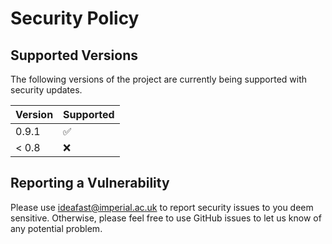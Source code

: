 # Security Policy

## Supported Versions

The following versions of the project are
currently being supported with security updates.

| Version | Supported          |
| ------- | ------------------ |
| 0.9.1   | :white_check_mark: |
| < 0.8   | :x:                |

## Reporting a Vulnerability

Please use ideafast@imperial.ac.uk to report security issues to you deem sensitive.
Otherwise, please feel free to use GitHub issues to let us know of any potential problem.
